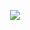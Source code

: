 <p align="center">
  <img src="https://capsule-render.vercel.app/api?type=rect&color=0:2c3e50,100:34495e&height=220&section=header&text=Madhawa%20Diyanath&fontSize=34&fontColor=ecf0f1&animation=fadeIn&fontAlignY=48&desc=Simple.%20Elegant.%20Effective.&descSize=14&descAlignY=72&stroke=bdc3c7&strokeWidth=0.5&fontFamily=Inter" />
</p>
